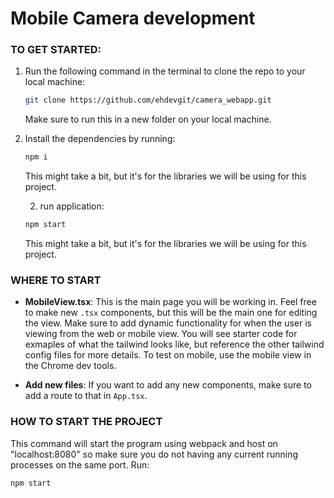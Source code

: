# Mobile Camera development

### TO GET STARTED:

1. Run the following command in the terminal to clone the repo to your local machine:
    ```bash
    git clone https://github.com/ehdevgit/camera_webapp.git
    ```
   Make sure to run this in a new folder on your local machine.

2. Install the dependencies by running:
    ```bash
    npm i
    ```
   This might take a bit, but it's for the libraries we will be using for this project.
   
   
   2. run application:
    ```bash
    npm start
    ```
   This might take a bit, but it's for the libraries we will be using for this project.


### WHERE TO START

- **MobileView.tsx**: This is the main page you will be working in. Feel free to make new `.tsx` components, but this will be the main one for editing the view. Make sure to add dynamic functionality for when the user is viewing from the web or mobile view. You will see starter code for exmaples of what the tailwind looks like, but reference the other tailwind config files for more details. To test on mobile, use the mobile view in the Chrome dev tools.

- **Add new files**: If you want to add any new components, make sure to add a route to that in `App.tsx`.

### HOW TO START THE PROJECT
This command will start the program using webpack and host on "localhost:8080" so make sure you 
        do not having any current running processes on the same port.
Run:
```bash
npm start

    

